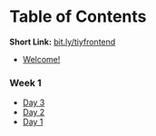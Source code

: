 # Table of Contents

**Short Link:** [bit.ly/tiyfrontend](http://bit.ly/tiyfrontend)

* [Welcome!](/intro/README.md)

### Week 1
* [Day 3](/DAY03.md)
* [Day 2](/DAY02.md)
* [Day 1](/DAY01.md)